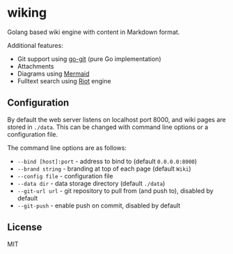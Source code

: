# wiking

Golang based wiki engine with content in Markdown format.

Additional features:

 - Git support using [go-git](https://github.com/go-git/go-git) (pure Go implementation)
 - Attachments
 - Diagrams using [Mermaid](https://mermaid-js.github.io/mermaid/)
 - Fulltext search using [Riot](https://github.com/go-ego/riot) engine

## Configuration

By default the web server listens on localhost port 8000, and wiki pages are stored in `./data`.
This can be changed with command line options or a configuration file.

The command line options are as follows:

 * `--bind [host]:port` - address to bind to (default `0.0.0.0:8000`)
 * `--brand string` - branding at top of each page (default `Wiki`)
 * `--config file` - configuration file
 * `--data dir` - data storage directory (default `./data`)
 * `--git-url url` - git repository to pull from (and push to), disabled by default
 * `--git-push` - enable push on commit, disabled by default

## License

MIT
